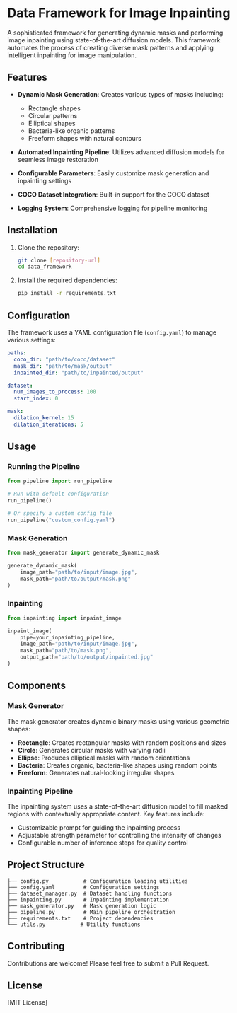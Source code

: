 # Data Framework for Image Inpainting

A sophisticated framework for generating dynamic masks and performing image inpainting using state-of-the-art diffusion models. This framework automates the process of creating diverse mask patterns and applying intelligent inpainting for image manipulation.

## Features

- **Dynamic Mask Generation**: Creates various types of masks including:
  - Rectangle shapes
  - Circular patterns
  - Elliptical shapes
  - Bacteria-like organic patterns
  - Freeform shapes with natural contours

- **Automated Inpainting Pipeline**: Utilizes advanced diffusion models for seamless image restoration
- **Configurable Parameters**: Easily customize mask generation and inpainting settings
- **COCO Dataset Integration**: Built-in support for the COCO dataset
- **Logging System**: Comprehensive logging for pipeline monitoring

## Installation

1. Clone the repository:
   ```bash
   git clone [repository-url]
   cd data_framework
   ```

2. Install the required dependencies:
   ```bash
   pip install -r requirements.txt
   ```

## Configuration

The framework uses a YAML configuration file (`config.yaml`) to manage various settings:

```yaml
paths:
  coco_dir: "path/to/coco/dataset"
  mask_dir: "path/to/mask/output"
  inpainted_dir: "path/to/inpainted/output"

dataset:
  num_images_to_process: 100
  start_index: 0

mask:
  dilation_kernel: 15
  dilation_iterations: 5
```

## Usage

### Running the Pipeline

```python
from pipeline import run_pipeline

# Run with default configuration
run_pipeline()

# Or specify a custom config file
run_pipeline("custom_config.yaml")
```

### Mask Generation

```python
from mask_generator import generate_dynamic_mask

generate_dynamic_mask(
    image_path="path/to/input/image.jpg",
    mask_path="path/to/output/mask.png"
)
```

### Inpainting

```python
from inpainting import inpaint_image

inpaint_image(
    pipe=your_inpainting_pipeline,
    image_path="path/to/input/image.jpg",
    mask_path="path/to/mask.png",
    output_path="path/to/output/inpainted.jpg"
)
```

## Components

### Mask Generator

The mask generator creates dynamic binary masks using various geometric shapes:

- **Rectangle**: Creates rectangular masks with random positions and sizes
- **Circle**: Generates circular masks with varying radii
- **Ellipse**: Produces elliptical masks with random orientations
- **Bacteria**: Creates organic, bacteria-like shapes using random points
- **Freeform**: Generates natural-looking irregular shapes

### Inpainting Pipeline

The inpainting system uses a state-of-the-art diffusion model to fill masked regions with contextually appropriate content. Key features include:

- Customizable prompt for guiding the inpainting process
- Adjustable strength parameter for controlling the intensity of changes
- Configurable number of inference steps for quality control

## Project Structure

```
├── config.py           # Configuration loading utilities
├── config.yaml         # Configuration settings
├── dataset_manager.py  # Dataset handling functions
├── inpainting.py       # Inpainting implementation
├── mask_generator.py   # Mask generation logic
├── pipeline.py         # Main pipeline orchestration
├── requirements.txt    # Project dependencies
└── utils.py           # Utility functions
```

## Contributing

Contributions are welcome! Please feel free to submit a Pull Request.

## License

[MIT License]